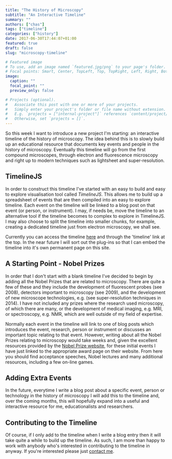 ```yaml
---
title: "The History of Microscopy"
subtitle: "An Interactive Timeline"
summary: ""
authors: ["chas"]
tags: ["timeline"]
categories: ["history"]
date: 2017-06-30T17:44:07+01:00
featured: true
draft: false
slug: "microscopy-timeline"

# Featured image
# To use, add an image named `featured.jpg/png` to your page's folder.
# Focal points: Smart, Center, TopLeft, Top, TopRight, Left, Right, BottomLeft, Bottom, BottomRight.
image:
  caption: ""
  focal_point: ""
  preview_only: false

# Projects (optional).
#   Associate this post with one or more of your projects.
#   Simply enter your project's folder or file name without extension.
#   E.g. `projects = ["internal-project"]` references `content/project/deep-learning/index.md`.
#   Otherwise, set `projects = []`.
---
```

So this week I want to introduce a new project I'm starting: an interactive timeline of the history of microscopy. The idea behind this is to slowly build up an educational resource that documents key events and people in the history of microscopy. Eventually this timeline will go from the first compound microscopes, through electron and fluorescence microscopy and right up to modern techniques such as lightsheet and super-resolution.

<!--more-->

## TimelineJS

In order to construct this timeline I've started with an easy to build and easy to explore visualisation tool called _TimelineJS_. This allows me to build up a spreadsheet of events that are then compiled into an easy to explore timeline. Each event on the timeline will be linked to a blog post on that event (or person, or instrument). I may, if needs be, move the timeline to an alternative tool if the timeline becomes to complex to explore in TimelineJS. I may also choose to split the timeline into smaller chunks, for example, creating a dedicated timeline just from electron microscopy, we shall see.

Currently you can access the timeline <a href="https://cdn.knightlab.com/libs/timeline3/latest/embed/index.html?source=1xVUEF-BWrs088M4WRcu-JL0D6xp1qHZZRX8OiOUQqfk&font=Default&lang=en&initial_zoom=2&height=650" target="_blank">here</a> and through the 'timeline' link at the top. In the near future I will sort out the plug-ins so that I can embed the timeline into it's own permanent page on this site.

## A Starting Point - Nobel Prizes

In order that I don't start with a blank timeline I've decided to begin by adding all the Nobel Prizes that are related to microscopy. There are quite a few of these and they include the development of fluorescent probes (see 2008), detectors important to microscopy (see 2009), and the development of new microscope technologies, e.g. (see super-resolution techniques in 2014). I have not included any prizes where the research used microscopy, of which there are many, or the development of medical imaging, e.g. MRI, or spectroscopy, e.g. NMR, which are well outside of my field of expertise.

Normally each event in the timeline will link to one of blog posts which introduces the event, research, person or instrument or discusses an important topic relating to that event. However, writing about all the Nobel Prizes relating to microscopy would take weeks and, given the excellent resources provided by the <a href="https://www.nobelprize.org" target="_blank">Nobel Prize website</a>, for these initial events I have just linked to the appropriate award page on their website. From here you should find acceptance speeches, Nobel lectures and many additional resources, including a few on-line games.

## Adding Extra Events

In the future, everytime I write a blog post about a specific event, person or technology in the history of microscopy I will add this to the timeline and, over the coming months, this will hopefully expand into a useful and interactive resource for me, educationalists and researchers.

## Contributing to the Timeline

Of course, if I only add to the timeline when I write a blog entry then it will take quite a while to build up the timeline. As such, I am more than happy to work with anybody who's interested in contributing to the timeline in anyway. If you're interested please just [contact me](https://www.chasnelson.co.uk/contact/).
